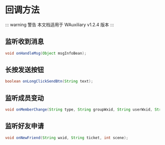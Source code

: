 # 回调方法

::: warning 警告
本文档适用于 WAuxiliary v1.2.4 版本
:::

## 监听收到消息

```java
void onHandleMsg(Object msgInfoBean);
```

## 长按发送按钮

```java
boolean onLongClickSendBtn(String text);
```

## 监听成员变动

```java
void onMemberChange(String type, String groupWxid, String userWxid, String userName);
```

## 监听好友申请

```java
void onNewFriend(String wxid, String ticket, int scene);
```
